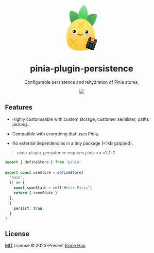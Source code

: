 <div align="center">
  <img src="./public/logo.svg" wigth='150px' height='150px'>
</div>

<div align="center">
  <h1>pinia-plugin-persistence</h1>
</div>

<p align="center">
  Configurable persistence and rehydration of Pinia stores.
<p>

<p align="center">
  <a href="https://www.npmjs.com/package/pinia-plugin-persistence"><img src="https://img.shields.io/npm/v/pinia-plugin-persistence?color=f2b452&label="></a>
<p>

## Features
- Highly customisable with custom storage, customer serializer, paths picking...

- Compatible with everything that uses Pinia.

- No external dependencies in a tiny package (<1kB gzipped).

> pinia-plugin-persistence requires pinia >= v2.0.0

```typescript
import { defineStore } from 'pinia'

export const useStore = defineStore(
  'main',
  () => {
    const someState = ref('Hello Pinia')
    return { someState }
  },
  {
    persist: true,
  }
)
```

## License

[MIT](./LICENSE) License © 2023-Present [Elone Hoo](https://github.com/elonehoo)
